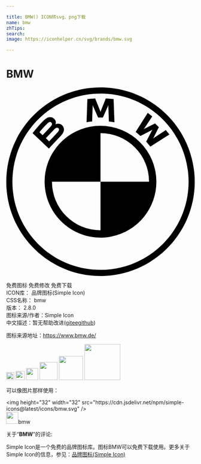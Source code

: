 ```yaml
---

title: BMW() ICON转svg、png下载
name: bmw
zhTips: 
search: 
image: https://iconhelper.cn/svg/brands/bmw.svg

---
```


# BMW  <small style="font-size: 60%;font-weight: 100"></small>

<div id="svg" class="svg-wrap">
<svg role="img" viewBox="0 0 24 24" xmlns="http://www.w3.org/2000/svg"><title>BMW icon</title><path d="M12 0C5.373 0 0 5.373 0 12s5.373 12 12 12 12-5.373 12-12S18.627 0 12 0zm0 .78C18.196.78 23.219 5.803 23.219 12c0 6.196-5.022 11.219-11.219 11.219C5.803 23.219.781 18.196.781 12S5.804.78 12 .78zm-.678.63c-.33.014-.66.042-.992.078l-.107 2.944a9.95 9.95 0 0 1 .71-.094l.07-1.988-.013-.137.043.13.664 1.489h.606l.664-1.488.04-.131-.01.137.07 1.988c.232.022.473.054.71.094l-.109-2.944a14.746 14.746 0 0 0-.992-.078l-.653 1.625-.023.12-.023-.12-.655-1.625zm6.696 1.824l-1.543 2.428c.195.15.452.371.617.522l1.453-.754.092-.069-.069.094-.752 1.453c.163.175.398.458.53.63l2.43-1.544a16.135 16.135 0 0 0-.46-.568L18.777 6.44l-.105.092.078-.115.68-1.356-.48-.48-1.356.68-.115.078.091-.106 1.018-1.539c-.18-.152-.351-.291-.57-.46zM5.5 3.785c-.36.037-.638.283-1.393 1.125a18.97 18.97 0 0 0-.757.914l2.074 1.967c.687-.76.966-1.042 1.508-1.613.383-.405.6-.87.216-1.317-.208-.242-.558-.295-.85-.175l-.028.01.01-.026a.7.7 0 0 0-.243-.734.724.724 0 0 0-.537-.15zm.006.615c.136-.037.277.06.308.2.032.14-.056.272-.154.382-.22.25-1.031 1.098-1.031 1.098l-.402-.383c.417-.51.861-.974 1.062-1.158a.55.55 0 0 1 .217-.139zM12 4.883a7.114 7.114 0 0 0-7.08 6.388v.002a7.122 7.122 0 0 0 8.516 7.697 7.112 7.112 0 0 0 5.68-6.97A7.122 7.122 0 0 0 12 4.885v-.002zm-5.537.242c.047 0 .096.013.14.043.088.059.128.16.106.26-.026.119-.125.231-.205.318l-1.045 1.12-.42-.4s.787-.832 1.045-1.099c.102-.106.168-.17.238-.205a.331.331 0 0 1 .14-.037zM12 5.818A6.175 6.175 0 0 1 18.182 12H12v6.182A6.175 6.175 0 0 1 5.818 12H12V5.818Z"/></svg>
</div>
<detail full-name='bmw'></detail>

<div class="detail-page">
<p>
<span><span class="badge-success badge">免费图标</span> <span class="badge-success badge">免费修改</span>  <span class="badge-success badge">免费下载</span> </span>
<br/>
<span>
ICON库：
<span class="badge-secondary badge">品牌图标(Simple Icon)</span> 
</span>
<br/>
<span>
CSS名称：
<span class="badge-secondary badge">bmw</span> 
</span>

<br/>
<span>
版本：
<span class="badge-secondary badge">2.8.0</span> 
</span>
<br/>
<span>图标来源/作者：<span class="badge-light badge">Simple Icon</span></span> 
<br/>
<span class="zh-detail">中文描述：暂无<span class="help-link"><span>帮助改进</span>(<a href="https://gitee.com/liuwave/icon-helper/edit/master/json/brands/bmw.json" target="_blank" rel="noopener noreferrer">gitee</a><a href="https://github.com/liuwave/icon-helper/edit/master/json/brands/bmw.json" target="_blank" rel="noopener noreferrer">github</a></span>)</span><br/>
</p>
</div><div class="description description alert alert-light"><p>图标来源地址：<a href="https://www.bmw.de/" target="_blank" rel="noopener noreferrer">https://www.bmw.de/</a></p></div>
<div class="alert alert-dark">
<img height="21" width="21" src="https://cdn.jsdelivr.net/npm/simple-icons@latest/icons/bmw.svg" />
<img height="24" width="24" src="https://cdn.jsdelivr.net/npm/simple-icons@latest/icons/bmw.svg" />
<img height="32" width="32" src="https://cdn.jsdelivr.net/npm/simple-icons@latest/icons/bmw.svg" />
<img height="48" width="48" src="https://cdn.jsdelivr.net/npm/simple-icons@latest/icons/bmw.svg" />
<img height="64" width="64" src="https://cdn.jsdelivr.net/npm/simple-icons@latest/icons/bmw.svg" />
<img height="96" width="96" src="https://cdn.jsdelivr.net/npm/simple-icons@latest/icons/bmw.svg" />

</div>
<div>
  <p>可以像图片那样使用：    
  </p>
  <div class="alert alert-primary" style="font-size: 14px">
    &lt;img height="32" width="32" src="https://cdn.jsdelivr.net/npm/simple-icons@latest/icons/bmw.svg" /&gt;
    <copy-btn content='<img height="32" width="32" src="https://cdn.jsdelivr.net/npm/simple-icons@latest/icons/bmw.svg" />'></copy-btn>
  </div>
  <div class="alert alert-secondary">
    <img height="32" width="32" src="https://cdn.jsdelivr.net/npm/simple-icons@latest/icons/bmw.svg" />bmw
    <copy-btn content="bmw" btn-title="复制图标名称"></copy-btn>
  </div>
</div>
<div class="icon-detail__container">
<p>关于“<b>BMW</b>”的评论:</p>
</div>
<Vssue title="关于“BMW”的评论" />
<div><p>Simple Icon是一个免费的品牌图标库。图标BMW可以免费下载使用。更多关于  Simple Icon的信息，参见：<a target="_blank" href="https://iconhelper.cn/brands.html">品牌图标(Simple Icon)</a>
</p></div>
